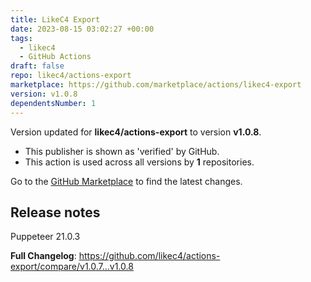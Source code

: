 ```yaml
---
title: LikeC4 Export
date: 2023-08-15 03:02:27 +00:00
tags:
  - likec4
  - GitHub Actions
draft: false
repo: likec4/actions-export
marketplace: https://github.com/marketplace/actions/likec4-export
version: v1.0.8
dependentsNumber: 1
---
```



Version updated for **likec4/actions-export** to version **v1.0.8**.
- This publisher is shown as 'verified' by GitHub.
- This action is used across all versions by **1** repositories.

Go to the [GitHub Marketplace](https://github.com/marketplace/actions/likec4-export) to find the latest changes.

## Release notes

Puppeteer 21.0.3

**Full Changelog**: https://github.com/likec4/actions-export/compare/v1.0.7...v1.0.8
